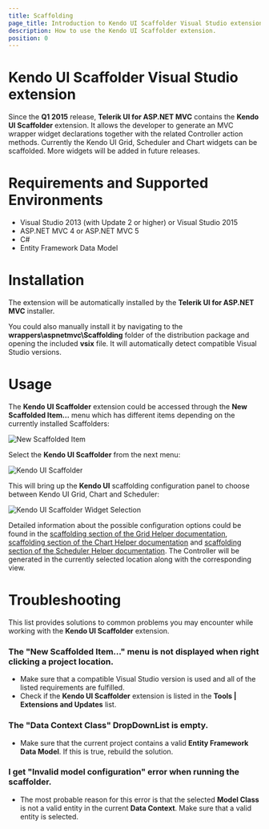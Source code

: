 ```yaml
---
title: Scaffolding
page_title: Introduction to Kendo UI Scaffolder Visual Studio extension.
description: How to use the Kendo UI Scaffolder extension.
position: 0
---
```


# Kendo UI Scaffolder Visual Studio extension

Since the **Q1 2015** release, **Telerik UI for ASP.NET MVC** contains the **Kendo UI Scaffolder** extension. It 
allows the developer to generate an MVC wrapper widget declarations together with the related Controller action methods. Currently the Kendo UI Grid, Scheduler and Chart widgets can be scaffolded. More widgets will be added in future releases.

# Requirements and Supported Environments

* Visual Studio 2013 (with Update 2 or higher) or Visual Studio 2015
* ASP.NET MVC 4 or ASP.NET MVC 5
* C#
* Entity Framework Data Model

# Installation

The extension will be automatically installed by the **Telerik UI for ASP.NET MVC** installer.

You could also manually install it by navigating to the **wrappers\aspnetmvc\Scaffolding** folder of the distribution package and opening the included **vsix** file. It will automatically detect compatible Visual Studio versions.

# Usage

The **Kendo UI Scaffolder** extension could be accessed through the **New Scaffolded Item...** menu which has different items depending on the currently installed Scaffolders:

![New Scaffolded Item](/aspnet-mvc/images/scaffolding/new_scaffolded_item.png)

Select the **Kendo UI Scaffolder** from the next menu:

![Kendo UI Scaffolder](/aspnet-mvc/images/scaffolding/kendo_ui_scaffolder.png)

This will bring up the **Kendo UI** scaffolding configuration panel to choose between Kendo UI Grid, Chart and Scheduler:

![Kendo UI Scaffolder Widget Selection](/aspnet-mvc/images/scaffolding/widget_select.png)

Detailed information about the possible configuration options could be found in the [scaffolding section of the Grid Helper documentation](/aspnet-mvc/helpers/grid/scaffolding), [scaffolding section of the Chart Helper documentation](/aspnet-mvc/helpers/chart/scaffolding) and [scaffolding section of the Scheduler Helper documentation](/aspnet-mvc/helpers/scheduler/scaffolding). The Controller will be generated in the currently selected location along with the corresponding view.

# Troubleshooting

This list provides solutions to common problems you may encounter while working with the **Kendo UI Scaffolder** extension.

### The "New Scaffolded Item..." menu is not displayed when right clicking a project location.

* Make sure that a compatible Visual Studio version is used and all of the listed requirements are fulfilled.
* Check if the **Kendo UI Scaffolder** extension is listed in the **Tools | Extensions and Updates** list.

### The "Data Context Class" DropDownList is empty.

* Make sure that the current project contains a valid **Entity Framework Data Model**. If this is true, rebuild the solution.

### I get "Invalid model configuration" error when running the scaffolder.

* The most probable reason for this error is that the selected **Model Class** is not a valid entity in the current **Data Context**. Make sure that a valid entity is selected.